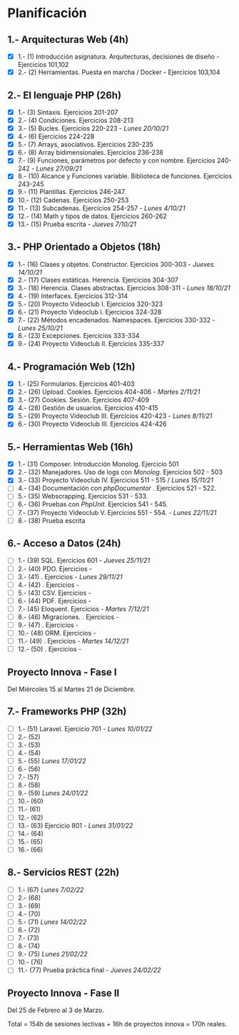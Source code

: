 # Planificación

## 1.- Arquitecturas Web (4h)

- [X] 1.- (1) Introducción asignatura. Arquitecturas, decisiones de diseño - Ejercicios 101,102
- [X] 2.- (2) Herramientas. Puesta en marcha / Docker - Ejercicios 103,104

## 2.- El lenguaje PHP (26h)

- [X] 1.- (3) Sintaxis. Ejercicios 201-207
- [X] 2.- (4) Condiciones. Ejercicios 208-213
- [X] 3.- (5) Bucles. Ejercicios 220-223 - *Lunes 20/10/21*
- [X] 4.- (6) Ejercicios 224-228
- [X] 5.- (7) Arrays, asociativos. Ejercicios 230-235
- [X] 6.- (8) Array bidimensionales. Ejercicios 236-238
- [X] 7.- (9) Funciones, parámetros por defecto y con nombre. Ejercicios 240-242 - *Lunes 27/09/21*
- [X] 8.- (10) Alcance y Funciones variable. Biblioteca de funciones. Ejercicios 243-245
- [X] 9.- (11) Plantillas. Ejercicios 246-247.
- [X] 10.- (12) Cadenas. Ejercicios 250-253
- [X] 11.- (13) Subcadenas. Ejercicios 254-257 - *Lunes 4/10/21*
- [X] 12.- (14) Math y tipos de datos. Ejercicios 260-262
- [X] 13.- (15) Prueba escrita - *Jueves 7/10/21*

## 3.- PHP Orientado a Objetos (18h)

- [X] 1.- (16) Clases y objetos. Constructor. Ejercicios 300-303 - *Jueves 14/10/21*
- [X] 2.- (17) Clases estáticas. Herencia. Ejercicios 304-307
- [X] 3.- (18) Herencia. Clases abstractas. Ejercicios 308-311 - *Lunes 18/10/21*
- [X] 4.- (19) Interfaces. Ejercicios 312-314
- [X] 5.- (20) Proyecto Videoclub I. Ejercicios 320-323
- [X] 6.- (21) Proyecto Videoclub I. Ejercicios 324-328
- [X] 7.- (22) Métodos encadenados. Namespaces. Ejercicios 330-332  - *Lunes 25/10/21*
- [X] 8.- (23) Excepciones. Ejercicios 333-334
- [X] 9.- (24) Proyecto Videoclub II. Ejercicios 335-337

## 4.- Programación Web (12h)

- [X] 1.- (25) Formularios. Ejercicios 401-403
- [X] 2.- (26) Upload. Cookies. Ejercicios 404-406 - *Martes 2/11/21*
- [X] 3.- (27) Cookies. Sesión. Ejercicios 407-409
- [X] 4.- (28) Gestión de usuarios. Ejercicios 410-415
- [X] 5.- (29) Proyecto Videoclub III. Ejercicios 420-423 - *Lunes 8/11/21*
- [X] 6.- (30) Proyecto Videoclub III. Ejercicios 424-426

## 5.- Herramientas Web (16h)

- [X] 1.- (31) Composer. Introducción Monolog. Ejercicio 501
- [X] 2.- (32) Manejadores. Uso de logs con *Monolog*. Ejercicios 502 - 503
- [X] 3.- (33) Proyecto Videoclub IV. Ejercicios 511 - 515 / *Lunes 15/11/21*
- [ ] 4.- (34) Documentación con *phpDocumentor* . Ejercicios 521 - 522.
- [ ] 5.- (35) Webscrapping. Ejercicios 531 - 533.
- [ ] 6.- (36) Pruebas con *PhpUnit*. Ejercicios 541 - 545.
- [ ] 7.- (37) Proyecto Videoclub V. Ejercicios 551 - 554. - *Lunes 22/11/21*
- [ ] 8.- (38) Prueba escrita

## 6.- Acceso a Datos (24h)

- [ ] 1.- (39) SQL. Ejercicios 601 - *Jueves 25/11/21* 
- [ ] 2.- (40) PDO. Ejercicios -
- [ ] 3.- (41) . Ejercicios - *Lunes 29/11/21*
- [ ] 4.- (42) . Ejercicios -
- [ ] 5.- (43) CSV. Ejercicios -
- [ ] 6.- (44) PDF. Ejercicios -
- [ ] 7.- (45) Eloquent. Ejercicios - *Martes 7/12/21*
- [ ] 8.- (46) Migraciones. . Ejercicios -
- [ ] 9.- (47) . Ejercicios -
- [ ] 10.- (48) ORM. Ejercicios -
- [ ] 11.- (49) . Ejercicios - *Martes 14/12/21*
- [ ] 12.- (50) . Ejercicios - 

## Proyecto Innova - Fase I

Del Miércoles 15 al Martes 21 de Diciembre.

## 7.- Frameworks PHP (32h)

- [ ] 1.- (51) Laravel. Ejercicio 701 - *Lunes 10/01/22* 
- [ ] 2.- (52) 
- [ ] 3.- (53) 
- [ ] 4.- (54) 
- [ ] 5.- (55) *Lunes 17/01/22* 
- [ ] 6.- (56) 
- [ ] 7.- (57) 
- [ ] 8.- (58) 
- [ ] 9.- (59) *Lunes 24/01/22* 
- [ ] 10.- (60) 
- [ ] 11.- (61) 
- [ ] 12.- (62) 
- [ ] 13.- (63) Ejercicio 801 - *Lunes 31/01/22* 
- [ ] 14.- (64) 
- [ ] 15.- (65) 
- [ ] 16.- (66) 

## 8.- Servicios REST (22h)

- [ ] 1.- (67) *Lunes 7/02/22* 
- [ ] 2.- (68) 
- [ ] 3.- (69) 
- [ ] 4.- (70) 
- [ ] 5.- (71) *Lunes 14/02/22* 
- [ ] 6.- (72) 
- [ ] 7.- (73) 
- [ ] 8.- (74) 
- [ ] 9.- (75) *Lunes 21/02/22*
- [ ] 10.- (76) 
- [ ] 11.- (77) Prueba práctica final - *Jueves 24/02/22*

## Proyecto Innova - Fase II

Del 25 de Febrero al 3 de Marzo.

Total = 154h de sesiones lectivas + 16h de proyectos innova = 170h reales.
